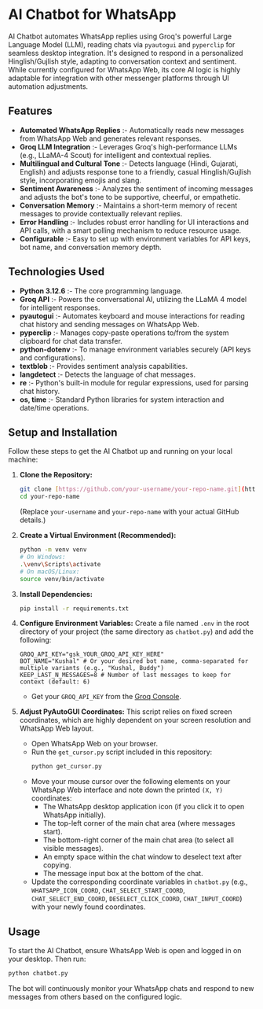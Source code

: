 # AI Chatbot for WhatsApp 
AI Chatbot automates WhatsApp replies using Groq's powerful Large Language Model (LLM), reading chats via `pyautogui` and `pyperclip` for seamless desktop integration. It's designed to respond in a personalized Hinglish/Gujlish style, adapting to conversation context and sentiment. While currently configured for WhatsApp Web, its core AI logic is highly adaptable for integration with other messenger platforms through UI automation adjustments.

## Features
* **Automated WhatsApp Replies** :- Automatically reads new messages from WhatsApp Web and generates relevant responses.
* **Groq LLM Integration** :- Leverages Groq's high-performance LLMs (e.g., LLaMA-4 Scout) for intelligent and contextual replies.
* **Multilingual and Cultural Tone** :- Detects language (Hindi, Gujarati, English) and adjusts response tone to a friendly, casual Hinglish/Gujlish style, incorporating emojis and slang.
* **Sentiment Awareness** :- Analyzes the sentiment of incoming messages and adjusts the bot's tone to be supportive, cheerful, or empathetic.
* **Conversation Memory** :- Maintains a short-term memory of recent messages to provide contextually relevant replies.
* **Error Handling** :- Includes robust error handling for UI interactions and API calls, with a smart polling mechanism to reduce resource usage.
* **Configurable** :- Easy to set up with environment variables for API keys, bot name, and conversation memory depth.

## Technologies Used
* **Python 3.12.6** :- The core programming language.
* **Groq API** :- Powers the conversational AI, utilizing the LLaMA 4 model for intelligent responses.
* **pyautogui** :- Automates keyboard and mouse interactions for reading chat history and sending messages on WhatsApp Web.
* **pyperclip** :- Manages copy-paste operations to/from the system clipboard for chat data transfer.
* **python-dotenv** :- To manage environment variables securely (API keys and configurations).
* **textblob** :- Provides sentiment analysis capabilities.
* **langdetect** :- Detects the language of chat messages.
* **re** :- Python's built-in module for regular expressions, used for parsing chat history.
* **os, time** :- Standard Python libraries for system interaction and date/time operations.

## Setup and Installation
Follow these steps to get the AI Chatbot up and running on your local machine:
1.  **Clone the Repository:**
    ```bash
    git clone [https://github.com/your-username/your-repo-name.git](https://github.com/your-username/your-repo-name.git)
    cd your-repo-name
    ```
    (Replace `your-username` and `your-repo-name` with your actual GitHub details.)
    
2.  **Create a Virtual Environment (Recommended):**
    ```bash
    python -m venv venv
    # On Windows:
    .\venv\Scripts\activate
    # On macOS/Linux:
    source venv/bin/activate
    ```
    
3.  **Install Dependencies:**
    ```bash
    pip install -r requirements.txt
    ```
    
4.  **Configure Environment Variables:**
    Create a file named `.env` in the root directory of your project (the same directory as `chatbot.py`) and add the following:
    ```
    GROQ_API_KEY="gsk_YOUR_GROQ_API_KEY_HERE"
    BOT_NAME="Kushal" # Or your desired bot name, comma-separated for multiple variants (e.g., "Kushal, Buddy")
    KEEP_LAST_N_MESSAGES=8 # Number of last messages to keep for context (default: 6)
    ```
    * Get your `GROQ_API_KEY` from the [Groq Console](https://console.groq.com/keys).

5.  **Adjust PyAutoGUI Coordinates:**
    This script relies on fixed screen coordinates, which are highly dependent on your screen resolution and WhatsApp Web layout.
    * Open WhatsApp Web on your browser.
    * Run the `get_cursor.py` script included in this repository:
        ```bash
        python get_cursor.py
        ```
    * Move your mouse cursor over the following elements on your WhatsApp Web interface and note down the printed `(X, Y)` coordinates:
        * The WhatsApp desktop application icon (if you click it to open WhatsApp initially).
        * The top-left corner of the main chat area (where messages start).
        * The bottom-right corner of the main chat area (to select all visible messages).
        * An empty space within the chat window to deselect text after copying.
        * The message input box at the bottom of the chat.
    * Update the corresponding coordinate variables in `chatbot.py` (e.g., `WHATSAPP_ICON_COORD`, `CHAT_SELECT_START_COORD`, `CHAT_SELECT_END_COORD`, `DESELECT_CLICK_COORD`, `CHAT_INPUT_COORD`) with your newly found coordinates.
      
## Usage
To start the AI Chatbot, ensure WhatsApp Web is open and logged in on your desktop. Then run:
```bash
python chatbot.py
```
The bot will continuously monitor your WhatsApp chats and respond to new messages from others based on the configured logic.
